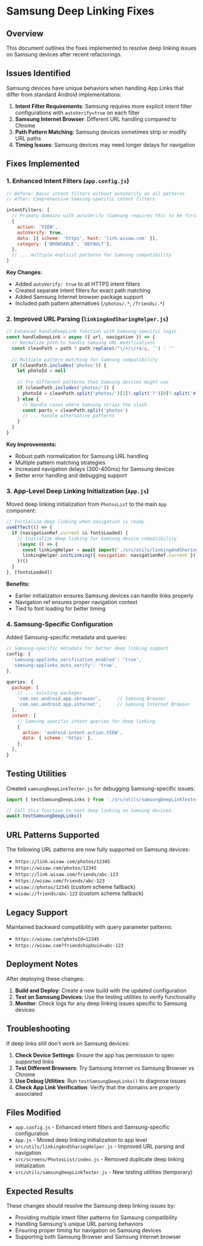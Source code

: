 # Samsung Deep Linking Fixes

## Overview

This document outlines the fixes implemented to resolve deep linking issues on Samsung devices after recent refactorings.

## Issues Identified

Samsung devices have unique behaviors when handling App Links that differ from standard Android implementations:

1. **Intent Filter Requirements**: Samsung requires more explicit intent filter configurations with `autoVerify=true` on each filter
2. **Samsung Internet Browser**: Different URL handling compared to Chrome
3. **Path Pattern Matching**: Samsung devices sometimes strip or modify URL paths
4. **Timing Issues**: Samsung devices may need longer delays for navigation

## Fixes Implemented

### 1. Enhanced Intent Filters (`app.config.js`)

```javascript
// Before: Basic intent filters without autoVerify on all patterns
// After: Comprehensive Samsung-specific intent filters

intentFilters: [
  // Primary domains with autoVerify (Samsung requires this to be first)
  {
    action: 'VIEW',
    autoVerify: true,
    data: [{ scheme: 'https', host: 'link.wisaw.com' }],
    category: ['BROWSABLE', 'DEFAULT'],
  },
  // ... multiple explicit patterns for Samsung compatibility
]
```

**Key Changes:**
- Added `autoVerify: true` to all HTTPS intent filters
- Created separate intent filters for exact path matching
- Added Samsung Internet browser package support
- Included path pattern alternatives (`/photos/.*`, `/friends/.*`)

### 2. Improved URL Parsing (`linkingAndSharingHelper.js`)

```javascript
// Enhanced handleDeepLink function with Samsung-specific logic
const handleDeepLink = async ({ url, navigation }) => {
  // Normalize path to handle Samsung URL modifications
  const cleanPath = path ? path.replace(/^\/+|\/+$/g, '') : ''
  
  // Multiple pattern matching for Samsung compatibility
  if (cleanPath.includes('photos')) {
    let photoId = null
    
    // Try different patterns that Samsung devices might use
    if (cleanPath.includes('photos/')) {
      photoId = cleanPath.split('photos/')[1]?.split('?')[0]?.split('#')[0]?.split('/')[0]
    } else {
      // Handle cases where Samsung strips the slash
      const parts = cleanPath.split('photos')
      // ... handle alternative patterns
    }
  }
}
```

**Key Improvements:**
- Robust path normalization for Samsung URL handling
- Multiple pattern matching strategies
- Increased navigation delays (300-400ms) for Samsung devices
- Better error handling and debugging support

### 3. App-Level Deep Linking Initialization (`App.js`)

Moved deep linking initialization from `PhotosList` to the main `App` component:

```javascript
// Initialize deep linking when navigation is ready
useEffect(() => {
  if (navigationRef.current && fontsLoaded) {
    // Initialize deep linking for Samsung device compatibility
    ;(async () => {
      const linkingHelper = await import('./src/utils/linkingAndSharingHelper')
      linkingHelper.initLinking({ navigation: navigationRef.current })
    })()
  }
}, [fontsLoaded])
```

**Benefits:**
- Earlier initialization ensures Samsung devices can handle links properly
- Navigation ref ensures proper navigation context
- Tied to font loading for better timing

### 4. Samsung-Specific Configuration

Added Samsung-specific metadata and queries:

```javascript
// Samsung-specific metadata for better deep linking support
config: {
  'samsung:applinks_verification_enabled': 'true',
  'samsung:applinks_auto_verify': 'true',
},

queries: {
  package: [
    // ... existing packages
    'com.sec.android.app.sbrowser',      // Samsung Browser
    'com.sec.android.app.internet',      // Samsung Internet Browser
  ],
  intent: [
    // Samsung specific intent queries for deep linking
    {
      action: 'android.intent.action.VIEW',
      data: { scheme: 'https' },
    },
  ],
}
```

## Testing Utilities

Created `samsungDeepLinkTester.js` for debugging Samsung-specific issues:

```javascript
import { testSamsungDeepLinks } from './src/utils/samsungDeepLinkTester'

// Call this function to test deep linking on Samsung devices
await testSamsungDeepLinks()
```

## URL Patterns Supported

The following URL patterns are now fully supported on Samsung devices:

- `https://link.wisaw.com/photos/12345`
- `https://wisaw.com/photos/12345`
- `https://link.wisaw.com/friends/abc-123`
- `https://wisaw.com/friends/abc-123`
- `wisaw://photos/12345` (custom scheme fallback)
- `wisaw://friends/abc-123` (custom scheme fallback)

## Legacy Support

Maintained backward compatibility with query parameter patterns:
- `https://wisaw.com?photoId=12345`
- `https://wisaw.com?friendshipUuid=abc-123`

## Deployment Notes

After deploying these changes:

1. **Build and Deploy**: Create a new build with the updated configuration
2. **Test on Samsung Devices**: Use the testing utilities to verify functionality
3. **Monitor**: Check logs for any deep linking issues specific to Samsung devices

## Troubleshooting

If deep links still don't work on Samsung devices:

1. **Check Device Settings**: Ensure the app has permission to open supported links
2. **Test Different Browsers**: Try Samsung Internet vs Samsung Browser vs Chrome
3. **Use Debug Utilities**: Run `testSamsungDeepLinks()` to diagnose issues
4. **Check App Link Verification**: Verify that the domains are properly associated

## Files Modified

- `app.config.js` - Enhanced intent filters and Samsung-specific configuration
- `App.js` - Moved deep linking initialization to app level
- `src/utils/linkingAndSharingHelper.js` - Improved URL parsing and navigation
- `src/screens/PhotosList/index.js` - Removed duplicate deep linking initialization
- `src/utils/samsungDeepLinkTester.js` - New testing utilities (temporary)

## Expected Results

These changes should resolve the Samsung deep linking issues by:
- Providing multiple intent filter patterns for Samsung compatibility
- Handling Samsung's unique URL parsing behaviors
- Ensuring proper timing for navigation on Samsung devices
- Supporting both Samsung Browser and Samsung Internet browser
